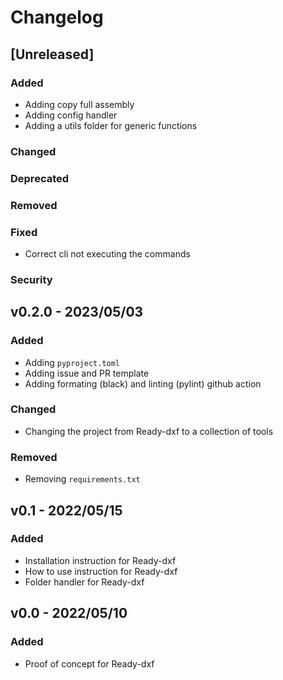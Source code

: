 # Changelog

## [Unreleased]

### Added
- Adding copy full assembly
- Adding config handler
- Adding a utils folder for generic functions
### Changed
### Deprecated
### Removed
### Fixed
- Correct cli not executing the commands
### Security

## v0.2.0 - 2023/05/03

### Added
- Adding `pyproject.toml`
- Adding issue and PR template
- Adding formating (black) and linting (pylint) github action

### Changed
- Changing the project from Ready-dxf to a collection of tools

### Removed
- Removing `requirements.txt`


## v0.1 - 2022/05/15
### Added
- Installation instruction for Ready-dxf
- How to use instruction for Ready-dxf
- Folder handler for Ready-dxf

## v0.0 - 2022/05/10
### Added
- Proof of concept for Ready-dxf
